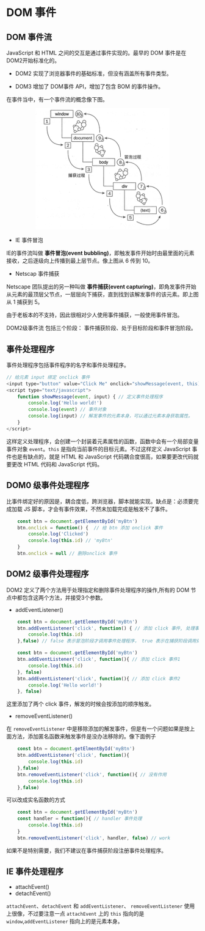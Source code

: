 # DOM 事件

## DOM 事件流

JavaScript 和 HTML 之间的交互是通过事件实现的。最早的 DOM 事件是在 DOM2开始标准化的。

- DOM2 实现了浏览器事件的基础标准，但没有涵盖所有事件类型。

- DOM3 增加了 DOM事件 API，增加了包含 BOM 的事件操作。


在事件当中，有一个事件流的概念像下图。

<center>
    <img src="../../img/201817210161425.png" style="width:350px;">
</center>

- IE 事件冒泡

IE的事件流叫做 **事件冒泡(event bubbling)**，即触发事件开始时由最里面的元素接收，之后逐级向上传播到最上层节点。像上图从 6 传到 10。

- Netscap 事件捕获

Netscape 团队提出的另一种叫做 **事件捕获(event capturing)**，即角发事件开始从元素的最顶层父节点，一层层向下捕获，直到找到该解发事件的该元素。即上图从 1 捕获到 5。

由于老板本的不支持，因此很相对少人使用事件捕获，一般使用事件冒泡。

DOM2级事件流 包括三个阶段： 事件捕获阶段、处于目标阶段和事件冒泡阶段。

## 事件处理程序

事件处理程序包括事件程序的名字和事件处理程序。

```javascript
// 给元素 input 绑定 onclick 事件
<input type="button" value="Click Me" onclick="showMessage(event, this)">
<script type="text/javascript">
    function showMessage(event, input) { // 定义事件处理程序
        console.log('Hello world!')
        console.log(event) // 事件对象
        console.log(input) // 解发事件的元素本身，可以通过元素本身获取属性。
    }
</script>
```
这样定义处理程序，会创建一个封装着元素属性的函数，函数中会有一个局部变量事件对象 `event`。`this` 是指向当前事件的目标元素。不过这样定义 JavaScript 事件也是有缺点的，就是 HTML 和 JavaScript 代码耦合度很高，如果要更改代码就要更改 HTML 代码和 JavaScript 代码。

## DOM0 级事件处理程序

比事件绑定好的原因是，耦合度低，跨浏览器，脚本就能实现。缺点是：必须要完成加载 JS 脚本，才会有事件效果，不然未加载完成是触发不了事件。

```javascript
    const btn = document.getElementById('myBtn')
    btn.onclick = function() {  // 给 btn 添加 onclick 事件
        console.log('Clicked')
        console.log(this.id) // 'myBtn'
    }
    btn.onclick = null // 删除onclick 事件
```

## DOM2 级事件处理程序

DOM2 定义了两个方法用于处理指定和删除事件处理程序的操作,所有的 DOM 节点中都包含这两个方法，并接受3个参数。

- addEventListener()

```javascript
    const btn = document.getElementById('myBtn')
    btn.addEventListener('click', function() { // 添加 click 事件, 处理事件是匿名函数
        console.log(this.id)
    },false) // false 表示冒泡阶段才调用事件处理程序， true 表示在捕获阶段调用处理程序
```


```javascript
    const btn = document.getElementById('myBtn')
    btn.addEventListener('click', function(){ // 添加 click 事件1
        console.log(this.id)
    }, false)
    btn.addEventListener('click', function(){ // 添加 click 事件2
        console.log('Hello world!')
    }, false)
```
这里添加了两个 click 事件，解发的时候会按添加的顺序触发。

- removeEventListener()

在 `removeEventListener` 中是移除添加的解发事件，但是有一个问题如果是按上面方法，添加匿名函数来触发事件是没办法移除的。像下面例子

```javascript
    const btn = document.getElmentById('myBtn')
    btn.addEventListener('click', function(){
        console.log(this.id)
    },false)
    btn.removeEventListener('click', function(){ // 没有作用
        console.log(this.id)
    },false)
```
可以改成实名函数的方式

```javascript
    const btn = document.getElementById('myBtn')
    const handler = function(){ // handler 事件处理
        console.log(this.id)
    }
    btn.removeEventListener('click', handler, false) // work
```
如果不是特别需要，我们不建议在事件捕获阶段注册事件处理程序。


## IE 事件处理程序

- attachEvent()
- detachEvent()

`attachEvent`、`detachEvent` 和 `addEventListener`、 `removeEventListener` 使用上很像，不过要注意一点 `attachEvent` 上的 `this` 指向的是 `window`,`addEventListener` 指向上的是元素本身。


